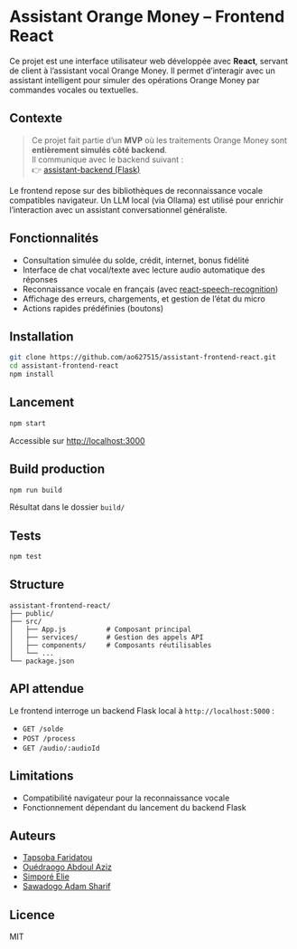 # Assistant Orange Money – Frontend React

Ce projet est une interface utilisateur web développée avec **React**, servant de client à l’assistant vocal Orange Money. Il permet d’interagir avec un assistant intelligent pour simuler des opérations Orange Money par commandes vocales ou textuelles.

## Contexte

> Ce projet fait partie d’un **MVP** où les traitements Orange Money sont **entièrement simulés côté backend**.  
> Il communique avec le backend suivant :  
> 👉 [assistant-backend (Flask)](https://github.com/ao627515/assistant-backend)

Le frontend repose sur des bibliothèques de reconnaissance vocale compatibles navigateur. Un LLM local (via Ollama) est utilisé pour enrichir l’interaction avec un assistant conversationnel généraliste.

## Fonctionnalités

- Consultation simulée du solde, crédit, internet, bonus fidélité
- Interface de chat vocal/texte avec lecture audio automatique des réponses
- Reconnaissance vocale en français (avec [react-speech-recognition](https://www.npmjs.com/package/react-speech-recognition))
- Affichage des erreurs, chargements, et gestion de l’état du micro
- Actions rapides prédéfinies (boutons)

## Installation

```bash
git clone https://github.com/ao627515/assistant-frontend-react.git
cd assistant-frontend-react
npm install
```

## Lancement

```bash
npm start
```

Accessible sur [http://localhost:3000](http://localhost:3000)

## Build production

```bash
npm run build
```

Résultat dans le dossier `build/`

## Tests

```bash
npm test
```

## Structure

```
assistant-frontend-react/
├── public/
├── src/
│   ├── App.js          # Composant principal
│   ├── services/       # Gestion des appels API
│   ├── components/     # Composants réutilisables
│   └── ...
└── package.json
```

## API attendue

Le frontend interroge un backend Flask local à `http://localhost:5000` :

- `GET /solde`
- `POST /process`
- `GET /audio/:audioId`

## Limitations

- Compatibilité navigateur pour la reconnaissance vocale
- Fonctionnement dépendant du lancement du backend Flask

## Auteurs

- [Tapsoba Faridatou](https://github.com/biabkaahfa)
- [Ouédraogo Abdoul Aziz](https://github.com/ao627515)
- [Simporé Elie](https://github.com/simporeelie)
- [Sawadogo Adam Sharif](https://github.com/Oursdingo)

## Licence

MIT
